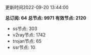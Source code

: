 更新时间2022-09-20 13:44:00

**总订阅: 64**
**总节点: 9971**
**有效节点: 2120**
- ss节点: 303
- v2ray节点: 1742
- trojan节点: 65
- ssr节点: 10
